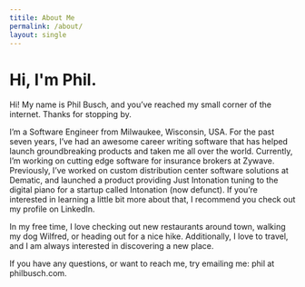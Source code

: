 ```yaml
---
titile: About Me
permalink: /about/
layout: single
---
```


Hi, I'm Phil.
=============

Hi! My name is Phil Busch, and you’ve reached my small corner of the internet. Thanks for stopping by.

I’m a Software Engineer from Milwaukee, Wisconsin, USA. For the past seven years, I’ve had an awesome career writing software that has helped launch groundbreaking products and taken me all over the world. Currently, I’m working on cutting edge software for insurance brokers at Zywave. Previously, I’ve worked on custom distribution center software solutions at Dematic, and launched a product providing Just Intonation tuning to the digital piano for a startup called Intonation (now defunct).  If you’re interested in learning a little bit more about that, I recommend you check out my profile on LinkedIn.

In my free time, I love checking out new restaurants around town, walking my dog Wilfred, or heading out for a nice hike. Additionally, I love to travel, and I am always interested in discovering a new place.

If you have any questions, or want to reach me, try emailing me: phil at philbusch.com.